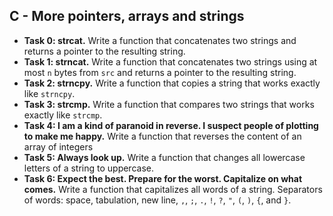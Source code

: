 ## C - More pointers, arrays and strings

- **Task 0: strcat.** Write a function that concatenates two strings and returns a pointer to the resulting string.
- **Task 1: strncat.** Write a function that concatenates two strings using at most `n` bytes from `src` and returns a pointer to the resulting string.
- **Task 2: strncpy.** Write a function that copies a string that works exactly like `strncpy`.
- **Task 3: strcmp.** Write a function that compares two strings that works exactly like `strcmp`.
- **Task 4: I am a kind of paranoid in reverse. I suspect people of plotting to make me happy.** Write a function that reverses the content of an array of integers
- **Task 5: Always look up.** Write a function that changes all lowercase letters of a string to uppercase.
- **Task 6: Expect the best. Prepare for the worst. Capitalize on what comes.** Write a function that capitalizes all words of a string. Separators of words: space, tabulation, new line, `,`, `;`, `.`, `!`, `?`, `"`, `(`, `)`, `{`, and `}`.
